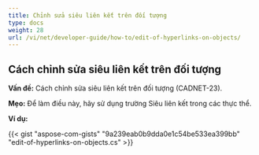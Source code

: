 ```yaml
---
title: Chỉnh sửa siêu liên kết trên đối tượng
type: docs
weight: 28
url: /vi/net/developer-guide/how-to/edit-of-hyperlinks-on-objects/
---
```


## **Cách chỉnh sửa siêu liên kết trên đối tượng**

**Vấn đề:** Cách chỉnh sửa siêu liên kết trên đối tượng (CADNET-23).

**Mẹo:** Để làm điều này, hãy sử dụng trường Siêu liên kết trong các thực thể.

**Ví dụ:**

{{< gist "aspose-com-gists" "9a239eab0b9dda0e1c54be533ea399bb" "edit-of-hyperlinks-on-objects.cs" >}}
